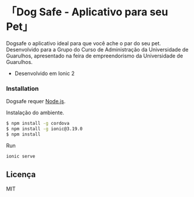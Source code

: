 「Dog Safe - Aplicativo para seu Pet」
=======


Dogsafe o aplicativo ideal para que você ache o par do seu pet. Desenvolvido para a Grupo do Curso de Administração da Universidade de Guarulhos, apresentado na feira de empreendorismo da Universidade de Guarulhos. 

  - Desenvolvido em Ionic 2

### Installation

Dogsafe requer [Node.js](https://nodejs.org/).

Instalação do ambiente.

```sh
$ npm install -g cordova
$ npm install -g ionic@3.19.0
$ npm install
```

Run

```sh
ionic serve
```
Licença
----

MIT


